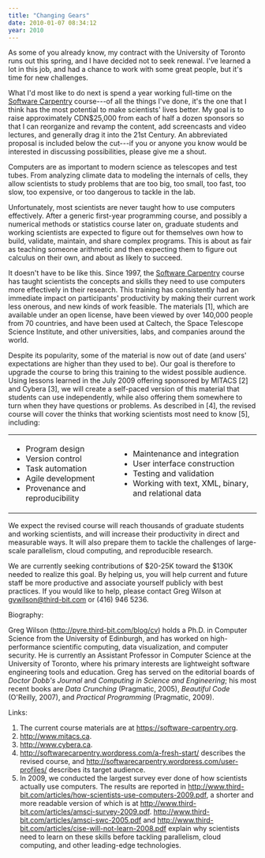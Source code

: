 ```yaml
---
title: "Changing Gears"
date: 2010-01-07 08:34:12
year: 2010
---
```

As some of you already know, my contract with the University of Toronto runs out this spring, and I have decided not to seek renewal. I've learned a lot in this job, and had a chance to work with some great people, but it's time for new challenges.

What I'd most like to do next is spend a year working full-time on the <a href="https://software-carpentry.org">Software Carpentry</a> course---of all the things I've done, it's the one that I think has the most potential to make scientists' lives better. My goal is to raise approximately CDN$25,000 from each of half a dozen sponsors so that I can reorganize and revamp the content, add screencasts and video lectures, and generally drag it into the 21st Century. An abbreviated proposal is included below the cut---if you or anyone you know would be interested in discussing possibilities, please give me a shout.

<!--more-->

Computers are as important to modern science as telescopes and test tubes. From analyzing climate data to modeling the internals of cells, they allow scientists to study problems that are too big, too small, too fast, too slow, too expensive, or too dangerous to tackle in the lab.

Unfortunately, most scientists are never taught how to use computers effectively. After a generic first-year programming course, and possibly a numerical methods or statistics course later on, graduate students and working scientists are expected to figure out for themselves own how to build, validate, maintain, and share complex programs. This is about as fair as teaching someone arithmetic and then expecting them to figure out calculus on their own, and about as likely to succeed.

It doesn't have to be like this. Since 1997, the <a href="http://www.software-carpentry.org">Software Carpentry</a> course has taught scientists the concepts and skills they need to use computers more effectively in their research. This training has consistently had an immediate impact on participants' productivity by making their current work less onerous, and new kinds of work feasible. The materials [1], which are available under an open license, have been viewed by over 140,000 people from 70 countries, and have been used at Caltech, the Space Telescope Science Institute, and other universities, labs, and companies around the world.

Despite its popularity, some of the material is now out of date (and users' expectations are higher than they used to be). Our goal is therefore to upgrade the course to bring this training to the widest possible audience. Using lessons learned in the July 2009 offering sponsored by MITACS [2] and Cybera [3], we will create a self-paced version of this material that students can use independently, while also offering them somewhere to turn when they have questions or problems. As described in [4], the revised course will cover the thinks that working scientists most need to know [5], including:
<table border="0">
<tbody>
<tr>
<td>
<ul>
	<li>Program design</li>
	<li>Version control</li>
	<li>Task automation</li>
	<li>Agile development</li>
	<li>Provenance and reproducibility</li>
</ul>
</td>
<td>
<ul>
	<li>Maintenance and integration</li>
	<li>User interface construction</li>
	<li>Testing and validation</li>
	<li>Working with text, XML, binary,
and relational data</li>
</ul>
</td>
</tr>
</tbody></table>
We expect the revised course will reach thousands of graduate students and working scientists, and will increase their productivity in direct and measurable ways. It will also prepare them to tackle the challenges of large-scale parallelism, cloud computing, and reproducible research.

We are currently seeking contributions of $20-25K toward the $130K needed to realize this goal. By helping us, you will help current and future staff be more productive and associate yourself publicly with best practices. If you would like to help, please contact Greg Wilson at <a href="mailto:gvwilson@third-bit.com">gvwilson@third-bit.com</a> or (416) 946 5236.

Biography:

Greg Wilson (<a href="http://pyre.third-bit.com/blog/cv">http://pyre.third-bit.com/blog/cv</a>) holds a Ph.D. in Computer Science from the University of Edinburgh, and has worked on high-performance scientific computing, data visualization, and computer security. He is currently an Assistant Professor in Computer Science at the University of Toronto, where his primary interests are lightweight software engineering tools and education. Greg has served on the editorial boards of <em>Doctor Dobb's Journal</em> and <em>Computing in Science and Engineering</em>; his most recent books are <em>Data Crunching</em> (Pragmatic, 2005), <em>Beautiful Code</em> (O'Reilly, 2007), and <em>Practical Programming</em> (Pragmatic, 2009).

Links:
<ol>
	<li>The current course materials are at <a href="https://software-carpentry.org">https://software-carpentry.org</a>.</li>
	<li><a href="http://www.mitacs.ca">http://www.mitacs.ca</a>.</li>
	<li><a href="http://www.cybera.ca">http://www.cybera.ca</a>.</li>
	<li><a href="http://softwarecarpentry.wordpress.com/a-fresh-start/">http://softwarecarpentry.wordpress.com/a-fresh-start/</a> describes the revised course, and <a href="http://softwarecarpentry.wordpress.com/user-profiles/">http://softwarecarpentry.wordpress.com/user-profiles/</a> describes its target audience.</li>
	<li>In 2009, we conducted the largest survey ever done of how scientists actually use computers. The results are reported in <a href="http://www.third-bit.com/articles/how-scientists-use-computers-2009.pdf">http://www.third-bit.com/articles/how-scientists-use-computers-2009.pdf</a>, a shorter and more readable version of which is at <a href="http://www.third-bit.com/articles/amsci-survey-2009.pdf">http://www.third-bit.com/articles/amsci-survey-2009.pdf</a>. <a href="http://www.third-bit.com/articles/amsci-swc-2005.pdf">http://www.third-bit.com/articles/amsci-swc-2005.pdf</a> and <a href="http://www.third-bit.com/articles/cise-will-not-learn-2008.pdf">http://www.third-bit.com/articles/cise-will-not-learn-2008.pdf</a> explain why scientists need to learn on these skills before tackling parallelism, cloud computing, and other leading-edge technologies.</li>
</ol>
